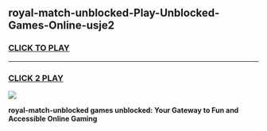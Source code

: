
## royal-match-unblocked-Play-Unblocked-Games-Online-usje2
<h3>
<a href="https://premium76.site?title=royal-match-unblocked&ref=25A">CLICK TO PLAY</a></h3>
<hr>

<h3>
<a href="https://premium76.site?title=royal-match-unblocked&ref=25A">CLICK 2 PLAY</a>
  
</h3>

<a href="https://premium76.site?title=royal-match-unblocked&ref=25A"><img src="https://clearcache.store/games.png"></a>


**royal-match-unblocked games unblocked: Your Gateway to Fun and Accessible Online Gaming**
